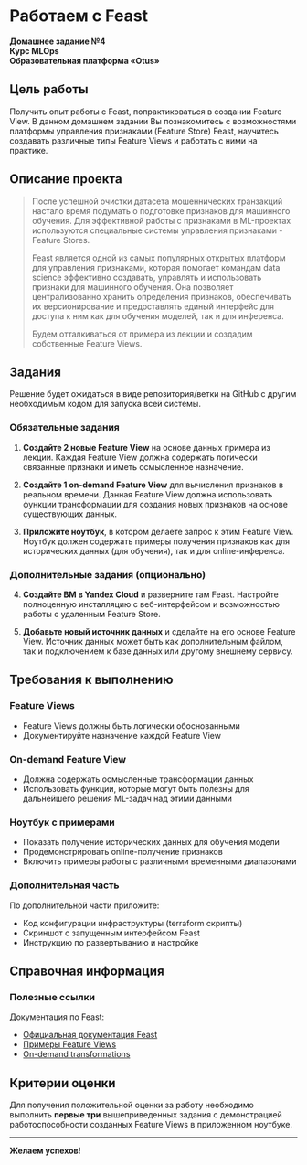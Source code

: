 # Работаем с Feast

**Домашнее задание №4**  
**Курс MLOps**  
**Образовательная платформа «Otus»**

## Цель работы

Получить опыт работы с Feast, попрактиковаться в создании Feature View. В данном домашнем задании Вы познакомитесь с возможностями платформы управления признаками (Feature Store) Feast, научитесь создавать различные типы Feature Views и работать с ними на практике.

## Описание проекта

> После успешной очистки датасета мошеннических транзакций настало время подумать о подготовке признаков для машинного обучения. Для эффективной работы с признаками в ML-проектах используются специальные системы управления признаками - Feature Stores. 
> 
> Feast является одной из самых популярных открытых платформ для управления признаками, которая помогает командам data science эффективно создавать, управлять и использовать признаки для машинного обучения. Она позволяет централизованно хранить определения признаков, обеспечивать их версионирование и предоставлять единый интерфейс для доступа к ним как для обучения моделей, так и для инференса.
> 
> Будем отталкиваться от примера из лекции и создадим собственные Feature Views.

## Задания

Решение будет ожидаться в виде репозитория/ветки на GitHub с другим необходимым кодом для запуска всей системы.

### Обязательные задания

1. **Создайте 2 новые Feature View** на основе данных примера из лекции. Каждая Feature View должна содержать логически связанные признаки и иметь осмысленное назначение.

2. **Создайте 1 on-demand Feature View** для вычисления признаков в реальном времени. Данная Feature View должна использовать функции трансформации для создания новых признаков на основе существующих данных.

3. **Приложите ноутбук**, в котором делаете запрос к этим Feature View. Ноутбук должен содержать примеры получения признаков как для исторических данных (для обучения), так и для online-инференса.

### Дополнительные задания (опционально)

4. **Создайте ВМ в Yandex Cloud** и разверните там Feast. Настройте полноценную инсталляцию с веб-интерфейсом и возможностью работы с удаленным Feature Store.

5. **Добавьте новый источник данных** и сделайте на его основе Feature View. Источник данных может быть как дополнительным файлом, так и подключением к базе данных или другому внешнему сервису.

## Требования к выполнению

### Feature Views

- Feature Views должны быть логически обоснованными 
- Документируйте назначение каждой Feature View

### On-demand Feature View

- Должна содержать осмысленные трансформации данных
- Использовать функции, которые могут быть полезны для дальнейшего решения ML-задач над этими данными

### Ноутбук с примерами

- Показать получение исторических данных для обучения модели
- Продемонстрировать online-получение признаков
- Включить примеры работы с различными временными диапазонами

### Дополнительная часть

По дополнительной части приложите:
- Код конфигурации инфраструктуры (terraform скрипты)
- Скриншот с запущенным интерфейсом Feast
- Инструкцию по развертыванию и настройке

## Справочная информация

### Полезные ссылки

Документация по Feast:
- [Официальная документация Feast](https://docs.feast.dev/)
- [Примеры Feature Views](https://docs.feast.dev/getting-started/concepts/feature-view)
- [On-demand transformations](https://docs.feast.dev/getting-started/concepts/on-demand-feature-view)

## Критерии оценки

Для получения положительной оценки за работу необходимо выполнить **первые три** вышеприведенных задания с демонстрацией работоспособности созданных Feature Views в приложенном ноутбуке.

---

**Желаем успехов!**